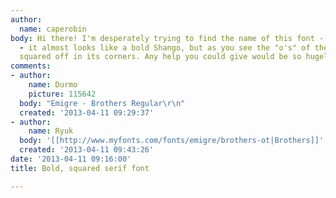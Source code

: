 ```yaml
---
author:
  name: caperobin
body: Hi there! I'm desperately trying to find the name of this font - it is bold
  - it almost looks like a bold Shango, but as you see the "o's" of the typeface are
  squared off in its corners. Any help you could give would be so hugely appreciated!
comments:
- author:
    name: Durmo
    picture: 115642
  body: "Emigre - Brothers Regular\r\n"
  created: '2013-04-11 09:29:37'
- author:
    name: Ryuk
  body: '[[http://www.myfonts.com/fonts/emigre/brothers-ot|Brothers]]'
  created: '2013-04-11 09:43:26'
date: '2013-04-11 09:16:00'
title: Bold, squared serif font

---
```

